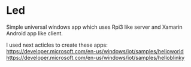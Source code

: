 # Led
Simple universal windows app which uses Rpi3 like server and Xamarin Android app like client. 

I used next acticles to create these apps:
https://developer.microsoft.com/en-us/windows/iot/samples/helloworld
https://developer.microsoft.com/en-us/windows/iot/samples/helloblinky
